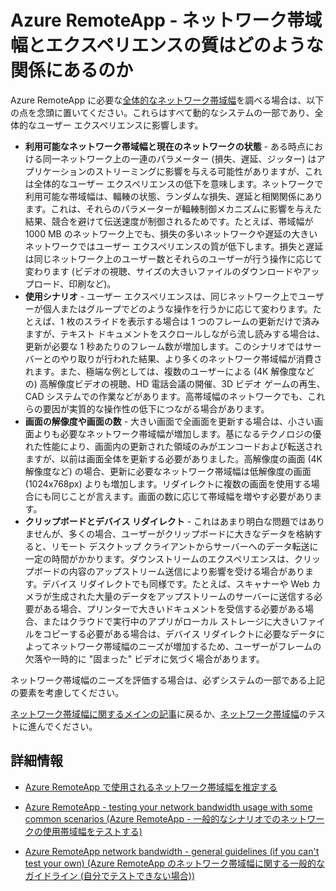 <properties 
    pageTitle="Azure RemoteApp - ネットワーク帯域幅とエクスペリエンスの質はどのような関係にあるのか | Microsoft Azure"
	description="Azure RemoteApp でネットワーク帯域幅がユーザー エクスペリエンスの質に与える影響について説明します。"
	services="remoteapp"
	documentationCenter="" 
	authors="lizap" 
	manager="mbaldwin" />

<tags 
    ms.service="remoteapp" 
    ms.workload="compute" 
    ms.tgt_pltfrm="na" 
    ms.devlang="na" 
    ms.topic="article" 
    ms.date="06/27/2016" 
    ms.author="elizapo" />

# Azure RemoteApp - ネットワーク帯域幅とエクスペリエンスの質はどのような関係にあるのか

Azure RemoteApp に必要な[全体的なネットワーク帯域幅](remoteapp-bandwidth.md)を調べる場合は、以下の点を念頭に置いてください。これらはすべて動的なシステムの一部であり、全体的なユーザー エクスペリエンスに影響します。

- **利用可能なネットワーク帯域幅と現在のネットワークの状態** - ある時点における同一ネットワーク上の一連のパラメーター (損失、遅延、ジッター) はアプリケーションのストリーミングに影響を与える可能性がありますが、これは全体的なユーザー エクスペリエンスの低下を意味します。ネットワークで利用可能な帯域幅は、輻輳の状態、ランダムな損失、遅延と相関関係にあります。これは、それらのパラメーターが輻輳制御メカニズムに影響を与えた結果、競合を避けて伝送速度が制御されるためです。たとえば、帯域幅が 1000 MB のネットワーク上でも、損失の多いネットワークや遅延の大きいネットワークではユーザー エクスペリエンスの質が低下します。損失と遅延は同じネットワーク上のユーザー数とそれらのユーザーが行う操作に応じて変わります (ビデオの視聴、サイズの大きいファイルのダウンロードやアップロード、印刷など)。
- **使用シナリオ** - ユーザー エクスペリエンスは、同じネットワーク上でユーザーが個人またはグループでどのような操作を行うかに応じて変わります。たとえば、1 枚のスライドを表示する場合は 1 つのフレームの更新だけで済みますが、テキスト ドキュメントをスクロールしながら流し読みする場合は、更新が必要な 1 秒あたりのフレーム数が増加します。このシナリオではサーバーとのやり取りが行われた結果、より多くのネットワーク帯域幅が消費されます。また、極端な例としては、複数のユーザーによる (4K 解像度などの) 高解像度ビデオの視聴、HD 電話会議の開催、3D ビデオ ゲームの再生、CAD システムでの作業などがあります。高帯域幅のネットワークでも、これらの要因が実質的な操作性の低下につながる場合があります。
- **画面の解像度や画面の数** - 大きい画面で全画面を更新する場合は、小さい画面よりも必要なネットワーク帯域幅が増加します。基になるテクノロジの優れた性能により、画面内の更新された領域のみがエンコードおよび転送されますが、以前は画面全体を更新する必要がありました。高解像度の画面 (4K 解像度など) の場合、更新に必要なネットワーク帯域幅は低解像度の画面 (1024x768px) よりも増加します。リダイレクトに複数の画面を使用する場合にも同じことが言えます。画面の数に応じて帯域幅を増やす必要があります。
- **クリップボードとデバイス リダイレクト** - これはあまり明白な問題ではありませんが、多くの場合、ユーザーがクリップボードに大きなデータを格納すると、リモート デスクトップ クライアントからサーバーへのデータ転送に一定の時間がかかります。ダウンストリームのエクスペリエンスは、クリップボードの内容のアップストリーム送信により影響を受ける場合があります。デバイス リダイレクトでも同様です。たとえば、スキャナーや Web カメラが生成された大量のデータをアップストリームのサーバーに送信する必要がある場合、プリンターで大きいドキュメントを受信する必要がある場合、またはクラウドで実行中のアプリがローカル ストレージに大きいファイルをコピーする必要がある場合は、デバイス リダイレクトに必要なデータによってネットワーク帯域幅のニーズが増加するため、ユーザーがフレームの欠落や一時的に "固まった" ビデオに気づく場合があります。

ネットワーク帯域幅のニーズを評価する場合は、必ずシステムの一部である上記の要素を考慮してください。

[ネットワーク帯域幅に関するメインの記事](remoteapp-bandwidth.md)に戻るか、[ネットワーク帯域幅](remoteapp-bandwidthtests.md)のテストに進んでください。

## 詳細情報
- [Azure RemoteApp で使用されるネットワーク帯域幅を推定する](remoteapp-bandwidth.md)

- [Azure RemoteApp - testing your network bandwidth usage with some common scenarios (Azure RemoteApp - 一般的なシナリオでのネットワークの使用帯域幅をテストする)](remoteapp-bandwidthtests.md)

- [Azure RemoteApp network bandwidth - general guidelines (if you can't test your own) (Azure RemoteApp のネットワーク帯域幅に関する一般的なガイドライン (自分でテストできない場合))](remoteapp-bandwidthguidelines.md)

<!---HONumber=AcomDC_0629_2016-->